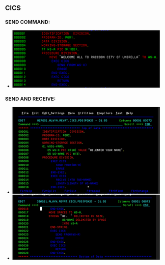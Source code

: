 ## CICS
### SEND COMMAND:
- ![SEND1](./imgs/CICS/SEND1.png)
### SEND AND RECEIVE:
- ![SENDRECEIVE1](./imgs/CICS/SENDRECEIVE2.png)
- ![SENDRECEIVE1](./imgs/CICS/SENDRECEIVE1.png)